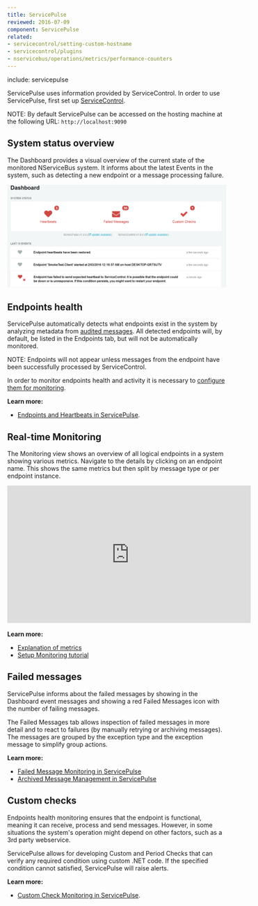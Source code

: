 ```yaml
---
title: ServicePulse
reviewed: 2016-07-09
component: ServicePulse
related:
- servicecontrol/setting-custom-hostname
- servicecontrol/plugins
- nservicebus/operations/metrics/performance-counters
---
```


include: servicepulse

ServicePulse uses information provided by ServiceControl. In order to use ServicePulse, first set up [ServiceControl](/servicecontrol/).

NOTE: By default ServicePulse can be accessed on the hosting machine at the following URL: `http://localhost:9090`

## System status overview

The Dashboard provides a visual overview of the current state of the monitored NServiceBus system. It informs about the latest Events in the system, such as detecting a new endpoint or a message processing failure.

![Dashboard](images/dashboard-overview.png 'width=500')


## Endpoints health

ServicePulse automatically detects what endpoints exist in the system by analyzing metadata from [audited messages](/nservicebus/operations/auditing.md). All detected endpoints will, by default, be listed in the Endpoints tab, but will not be automatically monitored.

NOTE: Endpoints will not appear unless messages from the endpoint have been successfully processed by ServiceControl.

In order to monitor endpoints health and activity it is necessary to [configure them for monitoring](/servicepulse/how-to-configure-endpoints-for-monitoring.md).

**Learn more:**

 * [Endpoints and Heartbeats in ServicePulse](/servicepulse/intro-endpoints-heartbeats.md).


## Real-time Monitoring

The Monitoring view shows an overview of all logical endpoints in a system showing various metrics. Navigate to the details by clicking on an endpoint name. This shows the same metrics but then split by message type or per endpoint instance.

<iframe width="560" height="315" src="https://www.youtube.com/embed/X8oQjKnKpBM?rel=0" frameborder="0" gesture="media" allow="encrypted-media" allowfullscreen></iframe>

**Learn more:**

 * [Explanation of metrics](/nservicebus/operations/metrics/)
 * [Setup Monitoring tutorial](/tutorials/monitoring-setup/)


## Failed messages

ServicePulse informs about the failed messages by showing in the Dashboard event messages and showing a red Failed Messages icon with the number of failing messages. 

The Failed Messages tab allows inspection of failed messages in more detail and to react to failures (by manually retrying or archiving messages). The messages are grouped by the exception type and the exception message to simplify group actions.

**Learn more:**

 * [Failed Message Monitoring in ServicePulse](/servicepulse/intro-failed-messages.md)
 * [Archived Message Management in ServicePulse](/servicepulse/intro-archived-messages.md)


## Custom checks

Endpoints health monitoring ensures that the endpoint is functional, meaning it can receive, process and send messages. However, in some situations the system's operation might depend on other factors, such as a 3rd party webservice.

ServicePulse allows for developing Custom and Period Checks that can verify any required condition using custom .NET code. If the specified condition cannot satisfied, ServicePulse will raise alerts.

**Learn more:**

 * [Custom Check Monitoring in ServicePulse](/servicepulse/intro-endpoints-custom-checks.md).
